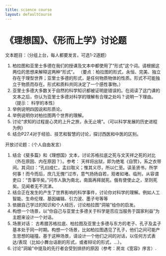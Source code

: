 ```yaml
---
title: science course
layout: defaultCourse
---
```


# 《理想国》、《形而上学》讨论题
文本题目：（分组上台，每人都要发言，可选1-2道题）
1. 柏拉图和亚里士多德在我们的授课及文本中都使用了“形式”这个词。请根据这两位的思想来解释这两种“形式”。
（要点：柏拉图的形式，永恒、完美、独立存在于理型世界；亚里士多德的形式，是任何物质物体的性质。形式不可能独立于物质而存在。形式和质料共同决定了一个感性事物。）
2. 亚里士多德大多数关于自然的科学知识都被证明是错误的。在阅读了这门课的文本之后，你认为亚里士多德对科学的理解有合理之处吗？说明一下理由。
（提示： 科学的本性）
3. 举例说明四因说和形质论。
4. 举例说明你对柏拉图两个世界的理解。
5. 讨论“求知的过程是心灵的上升之旅，永无止境”。（可以科学发展的历史进程为例）
6. 结合P27.4对于经验、技艺和智慧的讨论，探讨西医和中医的区别。

开放讨论题：（个人自由发言）
1. 结合《斐多篇》和《理想国》文本，讨论苏格拉底之死与文天祥之死的对比（外在原因、内在原因？）。参考：
天祥将出狱，即为绝笔《自赞》，系之衣带间。其词曰：“孔曰成仁，孟曰取义；惟其义尽，所以仁至。读圣贤书，所学何事！而今而后，庶几无愧!”过市，意气扬扬自若，观者如堵。临刑，从容谓吏曰：“吾事毕矣。”问市人孰为南北，南面再拜就死。俄有使使止之，至则死矣。见闻者无不流涕。
2. 结合正在发生的产生了世界影响的科学事件，讨论你对科学的理解。例如人工智能、生命伦理、基因编辑、引力波、墨子号等等
3. 依据自己学过的知识和个人经历，讨论柏拉图“洞喻”给你的启发。
4. 构想一个场景，以“你自己与亚里士多德关于科学是否应当服务于国家利益”为主题来设计一个对话。
5. 场景对话：
古希腊苏格拉底、柏拉图及亚里士多德与东方的老子、孔子及孟子基本处于同一时期。构想一个场景，比如柏拉图遇见了孔子，他们之间可能产生思想的碰撞。基于这种场景，请设计一个他们之间的对话，以任何方式表达/表现（比如小舞台话剧的形式，或者辩论的形式，…）。
6. 讨论“洞喻”中提及的先行者会受到排挤的原因（参考：房龙《宽容》序言）.